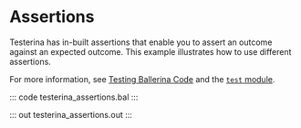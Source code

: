 # Assertions

Testerina has in-built assertions that enable you to assert an outcome against an expected outcome. This example illustrates how to use different assertions.

For more information, see [Testing Ballerina Code](https://ballerina.io/learn/test-ballerina-code/write-tests/#use-assertions) and the [`test` module](https://lib.ballerina.io/ballerina/test/latest/).

::: code testerina_assertions.bal :::

::: out testerina_assertions.out :::
